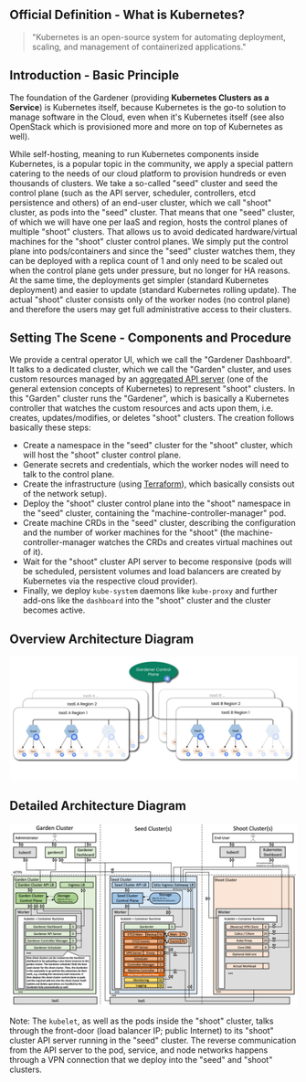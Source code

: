 ## Official Definition - What is Kubernetes?

>  "Kubernetes is an open-source system for automating deployment, scaling, and management of containerized applications."

## Introduction - Basic Principle

The foundation of the Gardener (providing **Kubernetes Clusters as a Service**) is Kubernetes itself, because Kubernetes is the go-to solution to manage software in the Cloud, even when it's Kubernetes itself (see also OpenStack which is provisioned more and more on top of Kubernetes as well).

While self-hosting, meaning to run Kubernetes components inside Kubernetes, is a popular topic in the community, we apply a special pattern catering to the needs of our cloud platform to provision hundreds or even thousands of clusters. We take a so-called "seed" cluster and seed the control plane (such as the API server, scheduler, controllers, etcd persistence and others) of an end-user cluster, which we call "shoot" cluster, as pods into the "seed" cluster. That means that one "seed" cluster, of which we will have one per IaaS and region, hosts the control planes of multiple "shoot" clusters. That allows us to avoid dedicated hardware/virtual machines for the "shoot" cluster control planes. We simply put the control plane into pods/containers and since the "seed" cluster watches them, they can be deployed with a replica count of 1 and only need to be scaled out when the control plane gets under pressure, but no longer for HA reasons. At the same time, the deployments get simpler (standard Kubernetes deployment) and easier to update (standard Kubernetes rolling update). The actual "shoot" cluster consists only of the worker nodes (no control plane) and therefore the users may get full administrative access to their clusters.

## Setting The Scene - Components and Procedure

We provide a central operator UI, which we call the "Gardener Dashboard". It talks to a dedicated cluster, which we call the "Garden" cluster, and uses custom resources managed by an [aggregated API server](https://kubernetes.io/docs/concepts/api-extension/custom-resources/#api-server-aggregation) (one of the general extension concepts of Kubernetes) to represent "shoot" clusters. In this "Garden" cluster runs the "Gardener", which is basically a Kubernetes controller that watches the custom resources and acts upon them, i.e. creates, updates/modifies, or deletes "shoot" clusters. The creation follows basically these steps:

* Create a namespace in the "seed" cluster for the "shoot" cluster, which will host the "shoot" cluster control plane.
* Generate secrets and credentials, which the worker nodes will need to talk to the control plane.
* Create the infrastructure (using [Terraform](https://www.terraform.io/)), which basically consists out of the network setup).
* Deploy the "shoot" cluster control plane into the "shoot" namespace in the "seed" cluster, containing the "machine-controller-manager" pod.
* Create machine CRDs in the "seed" cluster, describing the configuration and the number of worker machines for the "shoot" (the machine-controller-manager watches the CRDs and creates virtual machines out of it).
* Wait for the "shoot" cluster API server to become responsive (pods will be scheduled, persistent volumes and load balancers are created by Kubernetes via the respective cloud provider).
* Finally, we deploy `kube-system` daemons like `kube-proxy` and further add-ons like the `dashboard` into the "shoot" cluster and the cluster becomes active.

## Overview Architecture Diagram

![Gardener Overview Architecture Diagram](images/gardener-architecture-overview.png)

## Detailed Architecture Diagram

![Gardener Detailed Architecture Diagram](images/gardener-architecture-detailed.png)

Note: The `kubelet`, as well as the pods inside the "shoot" cluster, talks through the front-door (load balancer IP; public Internet) to its "shoot" cluster API server running in the "seed" cluster. The reverse communication from the API server to the pod, service, and node networks happens through a VPN connection that we deploy into the "seed" and "shoot" clusters.